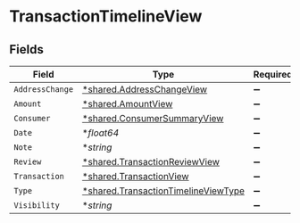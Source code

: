 # TransactionTimelineView


## Fields

| Field                                                                                            | Type                                                                                             | Required                                                                                         | Description                                                                                      |
| ------------------------------------------------------------------------------------------------ | ------------------------------------------------------------------------------------------------ | ------------------------------------------------------------------------------------------------ | ------------------------------------------------------------------------------------------------ |
| `AddressChange`                                                                                  | [*shared.AddressChangeView](../../../pkg/models/shared/addresschangeview.md)                     | :heavy_minus_sign:                                                                               | N/A                                                                                              |
| `Amount`                                                                                         | [*shared.AmountView](../../../pkg/models/shared/amountview.md)                                   | :heavy_minus_sign:                                                                               | N/A                                                                                              |
| `Consumer`                                                                                       | [*shared.ConsumerSummaryView](../../../pkg/models/shared/consumersummaryview.md)                 | :heavy_minus_sign:                                                                               | N/A                                                                                              |
| `Date`                                                                                           | **float64*                                                                                       | :heavy_minus_sign:                                                                               | N/A                                                                                              |
| `Note`                                                                                           | **string*                                                                                        | :heavy_minus_sign:                                                                               | N/A                                                                                              |
| `Review`                                                                                         | [*shared.TransactionReviewView](../../../pkg/models/shared/transactionreviewview.md)             | :heavy_minus_sign:                                                                               | N/A                                                                                              |
| `Transaction`                                                                                    | [*shared.TransactionView](../../../pkg/models/shared/transactionview.md)                         | :heavy_minus_sign:                                                                               | N/A                                                                                              |
| `Type`                                                                                           | [*shared.TransactionTimelineViewType](../../../pkg/models/shared/transactiontimelineviewtype.md) | :heavy_minus_sign:                                                                               | N/A                                                                                              |
| `Visibility`                                                                                     | **string*                                                                                        | :heavy_minus_sign:                                                                               | N/A                                                                                              |
